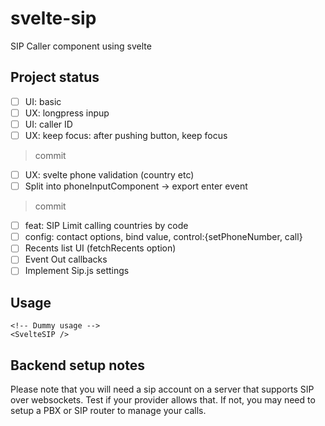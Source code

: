 # svelte-sip

SIP Caller component using svelte

## Project status
+ [ ] UI: basic
+ [ ] UX: longpress inpup
+ [ ] UI: caller ID
+ [ ] UX: keep focus: after pushing button, keep focus
> commit
+ [ ] UX: svelte phone validation (country etc)
+ [ ] Split into phoneInputComponent -> export enter event
> commit
+ [ ] feat: SIP Limit calling countries by code
+ [ ] config: contact options, bind value, control:{setPhoneNumber, call}
+ [ ] Recents list UI (fetchRecents option)
+ [ ] Event Out callbacks
+ [ ] Implement Sip.js settings

## Usage

```svelte
<!-- Dummy usage -->
<SvelteSIP />
```

## Backend setup notes
Please note that you will need a sip account on a server that supports SIP over websockets. Test if your provider allows that. If not, you may need to setup a PBX or SIP router to manage your calls.